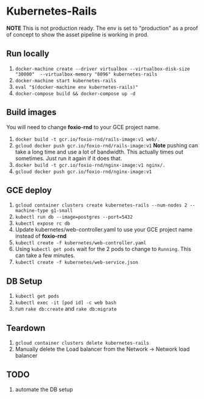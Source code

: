 # Kubernetes-Rails

**NOTE** This is not production ready. The env is set to "production" as a proof of concept to show the asset pipeline is working in prod.

## Run locally
1. `docker-machine create --driver virtualbox --virtualbox-disk-size "30000"  --virtualbox-memory "8096" kubernetes-rails`
2. `docker-machine start kubernetes-rails`
3. `eval "$(docker-machine env kubernetes-rails)"`
4. `docker-compose build && docker-compose up -d`

## Build images
You will need to change **foxio-rnd** to your GCE project name.

1. `docker build -t gcr.io/foxio-rnd/rails-image:v1 web/.`
2. `gcloud docker push gcr.io/foxio-rnd/rails-image:v1` **Note** pushing can take a long time and use a lot of bandwidth. This actually times out sometimes. Just run it again if it does that.
3. `docker build -t gcr.io/foxio-rnd/nginx-image:v1 nginx/.`
4. `gcloud docker push gcr.io/foxio-rnd/nginx-image:v1`


## GCE deploy
1. `gcloud container clusters create kubernetes-rails --num-nodes 2 --machine-type g1-small`
2. `kubectl run db --image=postgres --port=5432`
3. `kubectl expose rc db`
4. Update kubernetes/web-controller.yaml to use your GCE project name instead of **foxio-rnd**
5. `kubectl create -f kubernetes/web-controller.yaml`
6. Using `kubectl get pods` wait for the 2 pods to change to `Running`. This can take a few minutes.
7. `kubectl create -f kubernetes/web-service.json`

## DB Setup
1. `kubectl get pods`
2. `kubectl exec -it [pod id] -c web bash`
3. run `rake db:create` and `rake db:migrate`

## Teardown
1. `gcloud container clusters delete kubernetes-rails`
2. Manually delete the Load balancer from the Network -> Network load balancer

## TODO
1. automate the DB setup

